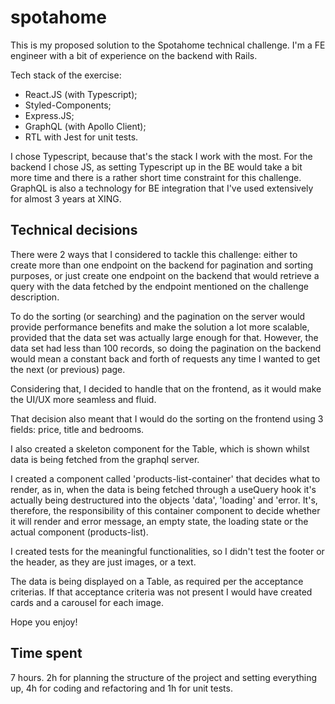# spotahome

This is my proposed solution to the Spotahome technical challenge.
I'm a FE engineer with a bit of experience on the backend with Rails.

Tech stack of the exercise:

- React.JS (with Typescript);
- Styled-Components;
- Express.JS;
- GraphQL (with Apollo Client);
- RTL with Jest for unit tests.

I chose Typescript, because that's the stack I work with the most. For the backend I chose JS, as setting Typescript up in the BE would take a bit more time and there is a rather short time constraint for this challenge.
GraphQL is also a technology for BE integration that I've used extensively for almost 3 years at XING.

## Technical decisions

There were 2 ways that I considered to tackle this challenge: either to create more than one endpoint on the backend for pagination and sorting purposes, or just create one endpoint on the backend that would retrieve a query with the data fetched by the endpoint mentioned on the challenge description.

To do the sorting (or searching) and the pagination on the server would provide performance benefits and make the solution a lot more scalable, provided that the data set was actually large enough for that.
However, the data set had less than 100 records, so doing the pagination on the backend would mean a constant back and forth of requests any time I wanted to get the next (or previous) page.

Considering that, I decided to handle that on the frontend, as it would make the UI/UX more seamless and fluid.

That decision also meant that I would do the sorting on the frontend using 3 fields: price, title and bedrooms.

I also created a skeleton component for the Table, which is shown whilst data is being fetched from the graphql server.

I created a component called 'products-list-container' that decides what to render, as in, when the data is being fetched through a useQuery hook it's actually being destructured into the objects 'data', 'loading' and 'error. It's, therefore, the responsibility of this container component to decide whether it will render and error message, an empty state, the loading state or the actual component (products-list).

I created tests for the meaningful functionalities, so I didn't test the footer or the header, as they are just images, or a text.

The data is being displayed on a Table, as required per the acceptance criterias.
If that acceptance criteria was not present I would have created cards and a carousel for each image.

Hope you enjoy!

## Time spent

7 hours. 2h for planning the structure of the project and setting everything up, 4h for coding and refactoring and 1h for unit tests.
